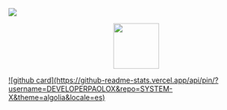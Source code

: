  <a href="https://github.com/DEVELOPERPAOLOX"><img src="https://cardivo.vercel.app/api?name=DEVELOPER+PAOLO+X&description=&image=https://th.bing.com/th/id/OIG4.34IzHuqY_dhekIPWpvQX?pid=ImgGn/revision/latest?cb=20200606024545&usqp=CAU&usqp=CAU&backgroundColor=%23ecf0f1&instagram=devpaolox&whatsapp=Matías_Crypto&pattern=leaf&colorPattern=%23eaeaea" /></a>

<p align="center"> 
<a href="https://github.com/DEVELOPERPAOLOX"><img src="http://readme-typing-svg.herokuapp.com?font=mono&size=17&duration=4000&color=FF0000&center=falso&vCenter=falso&lines=MI+PROYECTO:;MI+PROYECTO:" height="90px"></a> 
</p>
<a href="https://github.com/DEVELOPERPAOLOX/SYSTEM-X.git">![github card](https://github-readme-stats.vercel.app/api/pin/?username=DEVELOPERPAOLOX&repo=SYSTEM-X&theme=algolia&locale=es)</a>
